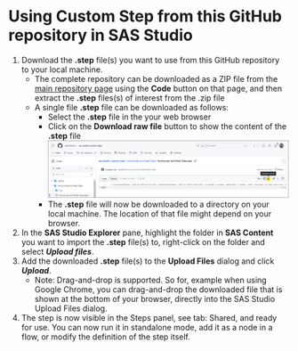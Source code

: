 # Using Custom Step from this GitHub repository in SAS Studio

1. Download the **.step** file(s) you want to use from this GitHub repository to your local machine.
    * The complete repository can be downloaded as a ZIP file from the [main repository page](https://github.com/sassoftware/sas-studio-custom-steps) using the **Code** button on that page, and then extract the **.step** files(s) of interest from the .zip file 
     * A single file **.step** file can be downloaded as follows:
        *  Select the **.step** file in the your web browser
        *  Click on  the **Download raw file** button to show the content of the **.step** file ![](img/GitHub-File-selected-Download-raw-file-button.png)
        *  The **.step** file will now be downloaded to a directory on your local machine. The location of that file might depend on your browser.
3. In the **SAS Studio Explorer** pane, highlight the folder in **SAS Content** you want to import the **.step** file(s) to, right-click on the folder and select ***Upload files***.
4. Add the downloaded **.step** file(s) to the **Upload Files** dialog and click ***Upload***.
    * Note: Drag-and-drop is supported. So for, example when using Google Chrome, you can drag-and-drop the downloaded file that is shown at the bottom of your browser, directly into the SAS Studio Upload Files dialog.
5. The step is now visible in the Steps panel, see tab: Shared, and ready for use. You can now run it in standalone mode, add it as a node in a flow, or modify the definition of the step itself. 
